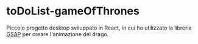 # toDoList-gameOfThrones
Piccolo progetto desktop sviluppato in React, in cui ho utilizzato la libreria [GSAP](https://greensock.com/gsap/) per creare l'animazione del drago.
